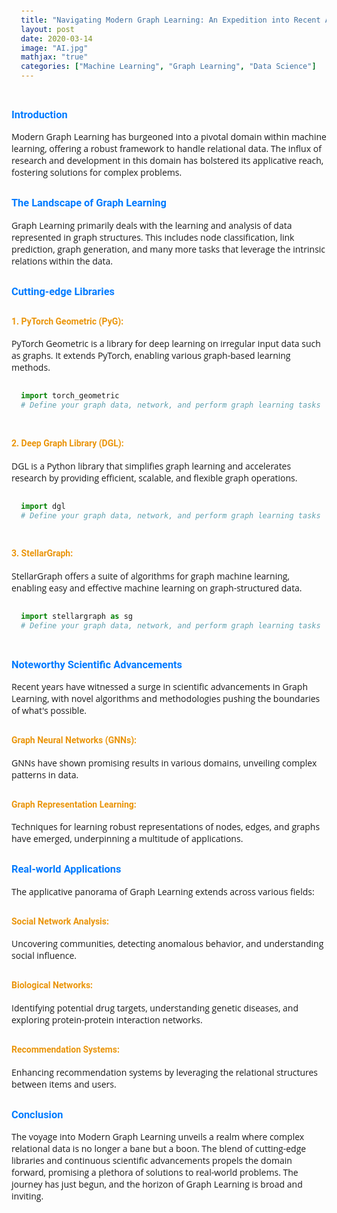 ```yaml
---
title: "Navigating Modern Graph Learning: An Expedition into Recent Advances and Applications"
layout: post
date: 2020-03-14
image: "AI.jpg"
mathjax: "true"
categories: ["Machine Learning", "Graph Learning", "Data Science"]
---
```


<style>
  @import url('https://fonts.googleapis.com/css2?family=Roboto:wght@300&display=swap');
  
  body {
      font-family: 'Open Sans', sans-serif;
  }

  h1 {
    font-family: 'Roboto', sans-serif;
    color: #007bff;
    margin-top: 30px;
  }

  h3 {
    font-family: 'Roboto', sans-serif;
    color: #007bff;
    margin-top: 30px;
  }

  h4 {
    font-family: 'Roboto', sans-serif;
    color: #EA950B;
    margin-top: 30px;
  }

  pre {
    background-color: #f9f9f9;
    padding: 15px;
    border-radius: 5px;
  }
</style>



### Introduction

Modern Graph Learning has burgeoned into a pivotal domain within machine learning, offering a robust framework to handle relational data. The influx of research and development in this domain has bolstered its applicative reach, fostering solutions for complex problems.

### The Landscape of Graph Learning

Graph Learning primarily deals with the learning and analysis of data represented in graph structures. This includes node classification, link prediction, graph generation, and many more tasks that leverage the intrinsic relations within the data.

### Cutting-edge Libraries

#### 1. **PyTorch Geometric (PyG)**:
PyTorch Geometric is a library for deep learning on irregular input data such as graphs. It extends PyTorch, enabling various graph-based learning methods.

```python
import torch_geometric
# Define your graph data, network, and perform graph learning tasks
```

#### 2. Deep Graph Library (DGL):
DGL is a Python library that simplifies graph learning and accelerates research by providing efficient, scalable, and flexible graph operations.

```python
import dgl
# Define your graph data, network, and perform graph learning tasks
```

#### 3. StellarGraph:
StellarGraph offers a suite of algorithms for graph machine learning, enabling easy and effective machine learning on graph-structured data.

```python
import stellargraph as sg
# Define your graph data, network, and perform graph learning tasks
```

### Noteworthy Scientific Advancements
Recent years have witnessed a surge in scientific advancements in Graph Learning, with novel algorithms and methodologies pushing the boundaries of what's possible.

#### Graph Neural Networks (GNNs):
GNNs have shown promising results in various domains, unveiling complex patterns in data.

#### Graph Representation Learning:
Techniques for learning robust representations of nodes, edges, and graphs have emerged, underpinning a multitude of applications.

### Real-world Applications
The applicative panorama of Graph Learning extends across various fields:

#### Social Network Analysis:
Uncovering communities, detecting anomalous behavior, and understanding social influence.

#### Biological Networks:
Identifying potential drug targets, understanding genetic diseases, and exploring protein-protein interaction networks.

#### Recommendation Systems:
Enhancing recommendation systems by leveraging the relational structures between items and users.

### Conclusion
The voyage into Modern Graph Learning unveils a realm where complex relational data is no longer a bane but a boon. The blend of cutting-edge libraries and continuous scientific advancements propels the domain forward, promising a plethora of solutions to real-world problems. The journey has just begun, and the horizon of Graph Learning is broad and inviting.

